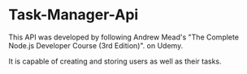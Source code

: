 # Task-Manager-Api

This API was developed by following Andrew Mead's "The Complete Node.js Developer Course (3rd Edition)". on Udemy.

It is capable of creating and storing users as well as their tasks.
